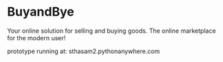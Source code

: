 # BuyandBye

  Your online solution for selling and buying goods. The online marketplace for the modern user!

  prototype running at: sthasam2.pythonanywhere.com

